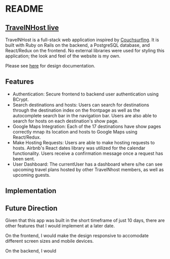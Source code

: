 # README


## [TravelNHost live](https://travelnhost.herokuapp.com/#/)

TravelNHost is a full-stack web application inspired by [Couchsurfing](https://www.couchsurfing.com). It is built with Ruby on Rails on the backend, a PostgreSQL database, and React/Redux on the frontend. No external libraries were used for styling this application; the look and feel of the website is my own. 

Please see [here](https://github.com/ayoung0131/TravelNHost/wiki) for design documentation. 

## Features 

* Authentication: Secure frontend to backend user authentication using BCrypt.
* Search destinations and hosts: Users can search for destinations through the destination index on the frontpage as well as the autocomplete search bar in the navigation bar. Users are also able to search for hosts on each destination's show page.
* Google Maps Integration: Each of the 17 destinations have show pages correctly mnap its location and hosts to Google Maps using React/Redux. 
* Make Hosting Requests: Users are able to make hosting requests to hosts. Airbnb's React dates library was utilized for the calendar functionality. Users receive a confirmation message once a request has been sent. 
* User Dashboard: The currentUser has a dashboard where s/he can see upcoming travel plans hosted by other TravelNhost members, as well as upcoming guests.  

## Implementation 

## Future Direction 

Given that this app was built in the short timeframe of just 10 days, there are other features that I would implement at a later date. 

On the frontend, I would make the design responsive to accomodate different screen sizes and mobile devices. 

On the backend, I would 
